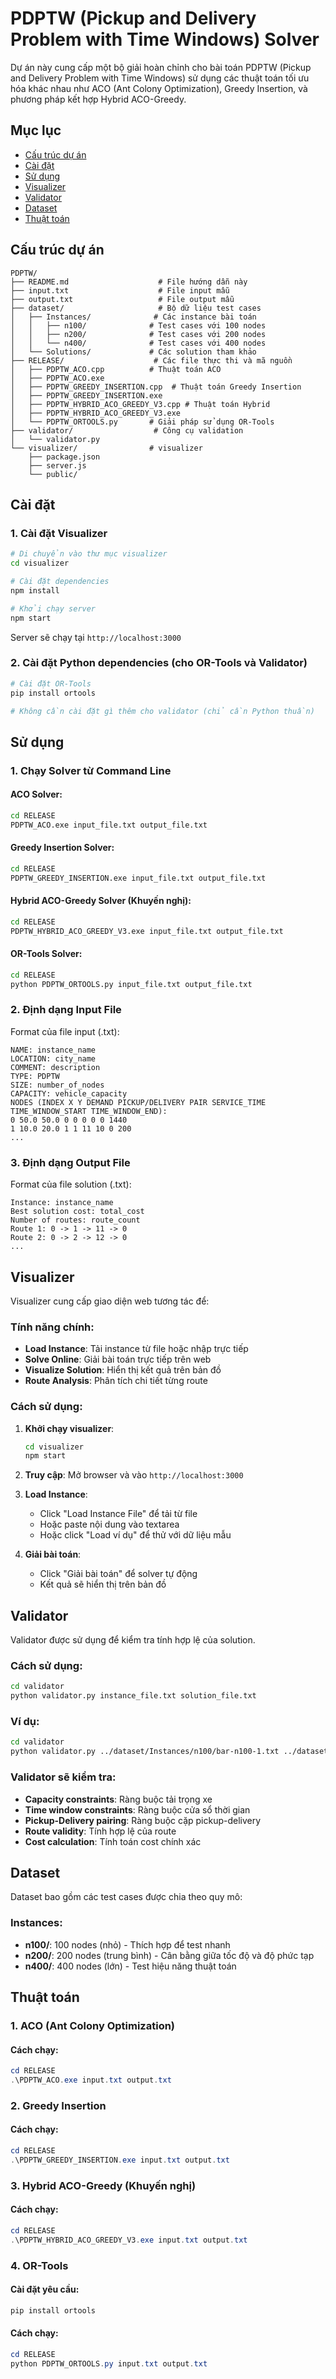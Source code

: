 # PDPTW (Pickup and Delivery Problem with Time Windows) Solver

Dự án này cung cấp một bộ giải hoàn chỉnh cho bài toán PDPTW (Pickup and Delivery Problem with Time Windows) sử dụng các thuật toán tối ưu hóa khác nhau như ACO (Ant Colony Optimization), Greedy Insertion, và phương pháp kết hợp Hybrid ACO-Greedy.

## Mục lục

- [Cấu trúc dự án](#cấu-trúc-dự-án)
- [Cài đặt](#cài-đặt)
- [Sử dụng](#sử-dụng)
- [Visualizer](#visualizer)
- [Validator](#validator)
- [Dataset](#dataset)
- [Thuật toán](#thuật-toán)


## Cấu trúc dự án

```
PDPTW/
├── README.md                    # File hướng dẫn này
├── input.txt                    # File input mẫu
├── output.txt                   # File output mẫu
├── dataset/                     # Bộ dữ liệu test cases
│   ├── Instances/              # Các instance bài toán
│   │   ├── n100/              # Test cases với 100 nodes
│   │   ├── n200/              # Test cases với 200 nodes
│   │   └── n400/              # Test cases với 400 nodes
│   └── Solutions/             # Các solution tham khảo
├── RELEASE/                    # Các file thực thi và mã nguồn
│   ├── PDPTW_ACO.cpp          # Thuật toán ACO
│   ├── PDPTW_ACO.exe
│   ├── PDPTW_GREEDY_INSERTION.cpp  # Thuật toán Greedy Insertion
│   ├── PDPTW_GREEDY_INSERTION.exe
│   ├── PDPTW_HYBRID_ACO_GREEDY_V3.cpp # Thuật toán Hybrid
│   ├── PDPTW_HYBRID_ACO_GREEDY_V3.exe
│   └── PDPTW_ORTOOLS.py       # Giải pháp sử dụng OR-Tools
├── validator/                  # Công cụ validation
│   └── validator.py
└── visualizer/                # visualizer
    ├── package.json
    ├── server.js
    └── public/
```

## Cài đặt

### 1. Cài đặt Visualizer

```bash
# Di chuyển vào thư mục visualizer
cd visualizer

# Cài đặt dependencies
npm install

# Khởi chạy server
npm start
```

Server sẽ chạy tại `http://localhost:3000`

### 2. Cài đặt Python dependencies (cho OR-Tools và Validator)

```bash
# Cài đặt OR-Tools
pip install ortools

# Không cần cài đặt gì thêm cho validator (chỉ cần Python thuần)
```

## Sử dụng

### 1. Chạy Solver từ Command Line

#### ACO Solver:
```bash
cd RELEASE
PDPTW_ACO.exe input_file.txt output_file.txt
```

#### Greedy Insertion Solver:
```bash
cd RELEASE
PDPTW_GREEDY_INSERTION.exe input_file.txt output_file.txt
```

#### Hybrid ACO-Greedy Solver (Khuyến nghị):
```bash
cd RELEASE
PDPTW_HYBRID_ACO_GREEDY_V3.exe input_file.txt output_file.txt
```

#### OR-Tools Solver:
```bash
cd RELEASE
python PDPTW_ORTOOLS.py input_file.txt output_file.txt
```

### 2. Định dạng Input File

Format của file input (.txt):
```
NAME: instance_name
LOCATION: city_name
COMMENT: description
TYPE: PDPTW
SIZE: number_of_nodes
CAPACITY: vehicle_capacity
NODES (INDEX X Y DEMAND PICKUP/DELIVERY PAIR SERVICE_TIME TIME_WINDOW_START TIME_WINDOW_END):
0 50.0 50.0 0 0 0 0 0 1440
1 10.0 20.0 1 1 11 10 0 200
...
```

### 3. Định dạng Output File

Format của file solution (.txt):
```
Instance: instance_name
Best solution cost: total_cost
Number of routes: route_count
Route 1: 0 -> 1 -> 11 -> 0
Route 2: 0 -> 2 -> 12 -> 0
...
```

## Visualizer

Visualizer cung cấp giao diện web tương tác để:

### Tính năng chính:
- **Load Instance**: Tải instance từ file hoặc nhập trực tiếp
- **Solve Online**: Giải bài toán trực tiếp trên web
- **Visualize Solution**: Hiển thị kết quả trên bản đồ
- **Route Analysis**: Phân tích chi tiết từng route

### Cách sử dụng:

1. **Khởi chạy visualizer**:
   ```bash
   cd visualizer
   npm start
   ```

2. **Truy cập**: Mở browser và vào `http://localhost:3000`

3. **Load Instance**:
   - Click "Load Instance File" để tải từ file
   - Hoặc paste nội dung vào textarea
   - Hoặc click "Load ví dụ" để thử với dữ liệu mẫu

4. **Giải bài toán**:
   - Click "Giải bài toán" để solver tự động
   - Kết quả sẽ hiển thị trên bản đồ


##  Validator

Validator được sử dụng để kiểm tra tính hợp lệ của solution.

### Cách sử dụng:

```bash
cd validator
python validator.py instance_file.txt solution_file.txt
```

### Ví dụ:
```bash
cd validator
python validator.py ../dataset/Instances/n100/bar-n100-1.txt ../dataset/Solutions/n100/bar-n100-1.6_733.txt
```

### Validator sẽ kiểm tra:
- **Capacity constraints**: Ràng buộc tải trọng xe
- **Time window constraints**: Ràng buộc cửa sổ thời gian
- **Pickup-Delivery pairing**: Ràng buộc cặp pickup-delivery
- **Route validity**: Tính hợp lệ của route
- **Cost calculation**: Tính toán cost chính xác


## Dataset

Dataset bao gồm các test cases được chia theo quy mô:

### Instances:
- **n100/**: 100 nodes (nhỏ) - Thích hợp để test nhanh
- **n200/**: 200 nodes (trung bình) - Cân bằng giữa tốc độ và độ phức tạp  
- **n400/**: 400 nodes (lớn) - Test hiệu năng thuật toán

## Thuật toán

### 1. ACO (Ant Colony Optimization)
#### Cách chạy:
```powershell
cd RELEASE
.\PDPTW_ACO.exe input.txt output.txt
```

### 2. Greedy Insertion

#### Cách chạy:
```powershell
cd RELEASE
.\PDPTW_GREEDY_INSERTION.exe input.txt output.txt
```

### 3. Hybrid ACO-Greedy (Khuyến nghị)

#### Cách chạy:
```powershell
cd RELEASE
.\PDPTW_HYBRID_ACO_GREEDY_V3.exe input.txt output.txt
```

### 4. OR-Tools 

#### Cài đặt yêu cầu:
```powershell
pip install ortools
```

#### Cách chạy:
```powershell
cd RELEASE
python PDPTW_ORTOOLS.py input.txt output.txt
```

